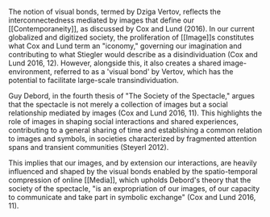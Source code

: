 The notion of visual bonds, termed by Dziga Vertov, reflects the interconnectedness mediated by images that define our [[Contemporaneity]], as discussed by Cox and Lund (2016). In our current globalized and digitized society, the proliferation of [[Image]]s constitutes what Cox and Lund term an "iconomy," governing our imagination and contributing to what Stiegler would describe as a disindividuation (Cox and Lund 2016, 12). However, alongside this, it also creates a shared image-environment, referred to as a 'visual bond' by Vertov, which has the potential to facilitate large-scale transindividuation.

Guy Debord, in the fourth thesis of "The Society of the Spectacle," argues that the spectacle is not merely a collection of images but a social relationship mediated by images (Cox and Lund 2016, 11). This highlights the role of images in shaping social interactions and shared experiences, contributing to a general sharing of time and establishing a common relation to images and symbols, in societies characterized by fragmented attention spans and transient communities (Steyerl 2012).

This implies that our images, and by extension our interactions, are heavily influenced and shaped by the visual bonds enabled by the spatio-temporal compression of online [[Media]], which upholds Debord's theory that the society of the spectacle, "is an expropriation of our images, of our capacity to communicate and take part in symbolic exchange" (Cox and Lund 2016, 11). 

